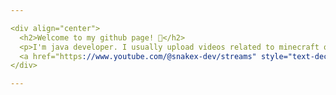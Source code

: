 ```yaml
---

<div align="center">
  <h2>Welcome to my github page! 👋</h2>
  <p>I'm java developer. I usually upload videos related to minecraft or streaming.</p>
  <a href="https://www.youtube.com/@snakex-dev/streams" style="text-decoration: none;">YouTubeChannel</a>
</div>

---
```

